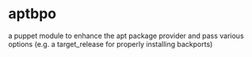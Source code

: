 aptbpo
======

a puppet module to enhance the apt package provider and pass various options (e.g. a target_release for properly installing backports)